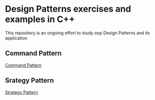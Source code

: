 # Design Patterns exercises and examples in C++

This repository is an ongoing effort to study oop Design Patterns and its application

## Command Pattern

[Command Pattern](command-pattern/README.md)


## Srategy Pattern

[Strategy Pattern](strategy-pattern/README.md)
